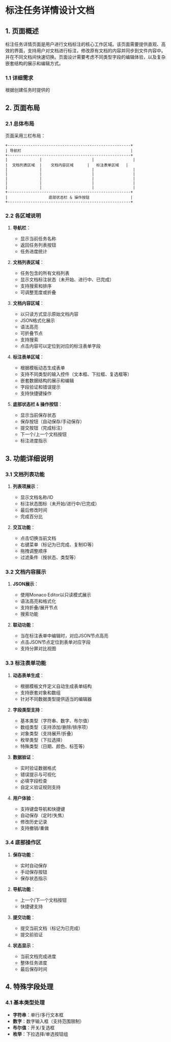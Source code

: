 # 标注任务详情设计文档

## 1. 页面概述

标注任务详情页面是用户进行文档标注的核心工作区域。该页面需要提供直观、高效的界面，支持用户对文档进行标注，修改原有文档的内容并同步到文件内容中。并在不同文档间快速切换。页面设计需要考虑不同类型字段的编辑体验，以及复杂嵌套结构的展示和编辑方式。

### 1.1 详细需求
根据创建任务时提供的

## 2. 页面布局

### 2.1 总体布局

页面采用三栏布局：

```
+------------------------------------------------------+
| 导航栏                                                |
+------------------------------------------------------+
|              |                      |                 |
|  文档列表区域  |    文档内容区域      |   标注表单区域   |
|              |                      |                 |
|              |                      |                 |
|              |                      |                 |
|              |                      |                 |
|              |                      |                 |
+------------------------------------------------------+
|                  底部状态栏 & 操作按钮                  |
+------------------------------------------------------+
```

### 2.2 各区域说明

1. **导航栏**：
   - 显示当前任务名称
   - 返回任务列表按钮
   - 任务进度统计

2. **文档列表区域**：
   - 任务包含的所有文档列表
   - 显示文档标注状态（未开始、进行中、已完成）
   - 支持搜索和排序
   - 可调整宽度或折叠

3. **文档内容区域**：
   - 以只读方式显示原始文档内容
   - JSON格式化展示
   - 语法高亮
   - 可折叠节点
   - 支持搜索
   - 点击内容可以定位到对应的标注表单字段

4. **标注表单区域**：
   - 根据模板动态生成表单
   - 支持不同类型的输入控件（文本框、下拉框、复选框等）
   - 嵌套数据结构的展示和编辑
   - 字段验证和错误提示
   - 支持快捷键操作

5. **底部状态栏 & 操作按钮**：
   - 显示当前保存状态
   - 保存按钮（自动保存/手动保存）
   - 提交按钮（完成标注）
   - 下一个/上一个文档按钮
   - 标注进度指示

## 3. 功能详细说明

### 3.1 文档列表功能

1. **列表项展示**：
   - 显示文档名称/ID
   - 标注状态图标（未开始/进行中/已完成）
   - 最后修改时间
   - 完成百分比

2. **交互功能**：
   - 点击切换当前文档
   - 右键菜单（标记为已完成、复制ID等）
   - 拖拽调整顺序
   - 过滤条件（按状态、类型等）

### 3.2 文档内容展示

1. **JSON展示**：
   - 使用Monaco Editor以只读模式展示
   - 语法高亮和格式化
   - 支持折叠/展开节点
   - 搜索功能

2. **联动功能**：
   - 当在标注表单中编辑时，对应JSON节点高亮
   - 点击JSON节点定位到表单对应字段
   - 支持分屏对比视图

### 3.3 标注表单功能

1. **动态表单生成**：
   - 根据模板文件定义自动生成表单结构
   - 支持嵌套对象和数组
   - 针对不同数据类型提供适当的编辑器

2. **字段类型支持**：
   - 基本类型（字符串、数字、布尔值）
   - 数组类型（支持添加/删除/排序项）
   - 对象类型（支持展开/折叠）
   - 枚举类型（下拉选择）
   - 特殊类型（日期、颜色、标签等）

3. **数据验证**：
   - 实时验证数据格式
   - 错误提示与可视化
   - 必填字段检查
   - 自定义验证规则支持

4. **用户体验**：
   - 支持键盘导航和快捷键
   - 自动保存（定时/失焦）
   - 修改历史记录
   - 支持撤销/重做

### 3.4 底部操作区

1. **保存功能**：
   - 实时自动保存
   - 手动保存按钮
   - 保存状态指示

2. **导航功能**：
   - 上一个/下一个文档按钮
   - 快捷键支持

3. **提交功能**：
   - 提交当前文档（标记为已完成）
   - 提交前验证

4. **状态显示**：
   - 当前文档完成进度
   - 整体任务进度
   - 最后保存时间

## 4. 特殊字段处理

### 4.1 基本类型处理

- **字符串**：单行/多行文本框
- **数字**：数字输入框（支持范围限制）
- **布尔值**：开关/复选框
- **枚举**：下拉选择/单选按钮组

